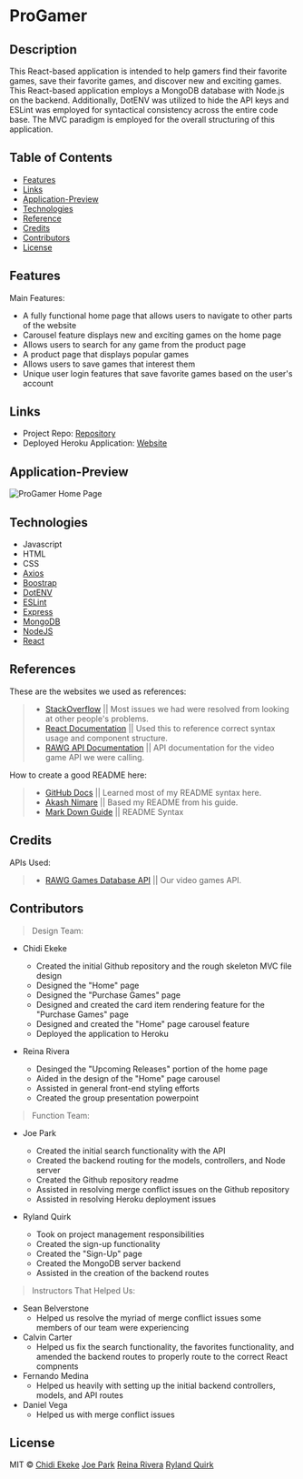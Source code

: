 # ProGamer

## Description
This React-based application is intended to help gamers find their favorite games, save their favorite games, and discover new and exciting games. This React-based application employs a MongoDB database with Node.js on the backend. Additionally, DotENV was utilized to hide the API keys and ESLint was employed for syntactical consistency across the entire code base. The MVC paradigm is employed for the overall structuring of this application.  

## Table of Contents

* [Features](#Features)
* [Links](#Links)
* [Application-Preview](#Application-Preview)
* [Technologies](#Technologies)
* [Reference](#Reference)
* [Credits](#Credits)
* [Contributors](#Contributors)
* [License](#License)


## Features 
Main Features:

* A fully functional home page that allows users to navigate to other parts of the website
* Carousel feature displays new and exciting games on the home page
* Allows users to search for any game from the product page
* A product page that displays popular games 
* Allows users to save games that interest them
* Unique user login features that save favorite games based on the user's account

## Links

* Project Repo: [Repository](https://github.com/chidibangzz/Project_3)
* Deployed Heroku Application: [Website](https://project-3-react.herokuapp.com/)

## Application-Preview

![ProGamer Home Page](https://github.com/chidibangzz/Project_3/blob/master/ProGamer%20Demo.PNG)

## Technologies

* Javascript
* HTML
* CSS
* [Axios](https://www.npmjs.com/package/axios)
* [Boostrap](https://getbootstrap.com/)
* [DotENV](https://www.npmjs.com/package/dotenv)
* [ESLint](https://eslint.org/)
* [Express](https://expressjs.com/)
* [MongoDB](https://www.mongodb.com/)
* [NodeJS](https://nodejs.dev/)
* [React](https://reactjs.org/)

## References

These are the websites we used as references: 

> - [StackOverflow](https://www.stackoverflow.com/) || Most issues we had were resolved from looking at other people's problems.
> - [React Documentation](https://reactjs.org/docs/getting-started.html) || Used this to reference correct syntax usage and component structure.
> - [RAWG API Documentation](https://api.rawg.io/docs/) || API documentation for the video game API we were calling.

How to create a good README here: 

> - [GitHub Docs](https://docs.github.com/en/free-pro-team@latest/github/writing-on-github/basic-writing-and-formatting-syntax) || Learned most of my README syntax here.
> - [Akash Nimare](https://medium.com/@meakaakka/a-beginners-guide-to-writing-a-kickass-readme-7ac01da88ab3) || Based my README from his guide.
> - [Mark Down Guide](https://www.markdownguide.org/cheat-sheet/) || README Syntax

## Credits

APIs Used: 

> - [RAWG Games Database API](https://api.rawg.io/docs/) || Our video games API.

## Contributors

> Design Team:
* Chidi Ekeke
   * Created the initial Github repository and the rough skeleton MVC file design 
   * Designed the "Home" page
   * Designed the "Purchase Games" page
   * Designed and created the card item rendering feature for the "Purchase Games" page
   * Designed and created the "Home" page carousel feature
   * Deployed the application to Heroku
    
* Reina Rivera
   * Desinged the "Upcoming Releases" portion of the home page
   * Aided in the design of the "Home" page carousel 
   * Assisted in general front-end styling efforts
   * Created the group presentation powerpoint 
   
> Function Team:
* Joe Park
   * Created the initial search functionality with the API
   * Created the backend routing for the models, controllers, and Node server 
   * Created the Github repository readme
   * Assisted in resolving merge conflict issues on the Github repository 
   * Assisted in resolving Heroku deployment issues 
   
* Ryland Quirk
   * Took on project management responsibilities  
   * Created the sign-up functionality 
   * Created the "Sign-Up" page
   * Created the MongoDB server backend
   * Assisted in the creation of the backend routes 

> Instructors That Helped Us:
* Sean Belverstone
  * Helped us resolve the myriad of merge conflict issues some members of our team were experiencing  
* Calvin Carter
  * Helped us fix the search functionality, the favorites functionality, and amended the backend routes to properly route to the correct React compnents
* Fernando Medina
  * Helped us heavily with setting up the initial backend controllers, models, and API routes 
* Daniel Vega
  * Helped us with merge conflict issues


## License

MIT © [Chidi Ekeke](https://github.com/chidibangzz) [Joe Park](https://github.com/Ysdra) [Reina Rivera](https://github.com/reinarivera16) [Ryland Quirk](https://github.com/rylawesome) 
   











